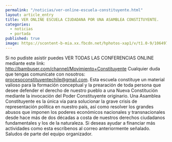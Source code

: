 ```yaml
---
permalink: "/noticias/ver-online-escuela-constituyente.html"
layout: article_entry
title: VER ONLINE ESCUELA CIUDADANA POR UNA ASAMBLEA CONSTITUYENTE.
categories: 
  - noticias
  - portada
published: true
image: https://scontent-b-mia.xx.fbcdn.net/hphotos-xap1/v/t1.0-9/10649730_10152701413481397_5769166916815056899_n.jpg?oh=1468be7a472b258fcc02ef8c4b93d786&oe=54842D2F
---
```


Si no pudiste asistir puedes VER TODAS LAS CONFERENCIAS ONLINE mediante este link: http://bambuser.com/channel/Movimiento+Constituyente
Cualquier duda que tengas comunícate con nosotros: procesoconstituyentechile@gmail.com. 
Esta escuela constituye un material valioso para la formación conceptual y la prearación de toda persona que desee defender el derecho de nuestro pueblo a una Nueva Constitución mediante la invocación del Poder Constituyente originario. Una Asamblea Constituyente es la única vía para solucionar la grave crisis de representación política en nuestro país, así como resolver los grandes abusos que imponen los poderes económicos nacionales y transnacionales desde hace más de dos décadas a costa de nuestros derechos ciudadanos fundamentales y los de la naturaleza.
Si deseas ayudar a financiar más actividades como esta escríbenos al correo anteriormente señalado.
Saludos de parte del equipo organizador.
